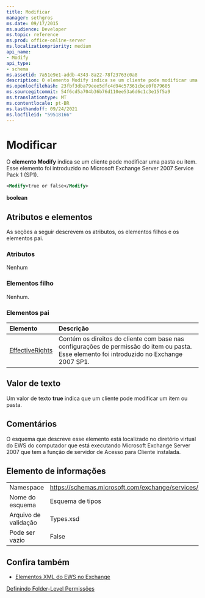 ```yaml
---
title: Modificar
manager: sethgros
ms.date: 09/17/2015
ms.audience: Developer
ms.topic: reference
ms.prod: office-online-server
ms.localizationpriority: medium
api_name:
- Modify
api_type:
- schema
ms.assetid: 7a51e9e1-addb-4343-8a22-78f23763c0a8
description: O elemento Modify indica se um cliente pode modificar uma pasta ou item. Esse elemento foi introduzido no Microsoft Exchange Server 2007 Service Pack 1 (SP1).
ms.openlocfilehash: 23fbf3dba79eee5dfc4d94c57361cbce0f879605
ms.sourcegitcommit: 54f6cd5a704b36b76d110ee53a6d6c1c3e15f5a9
ms.translationtype: MT
ms.contentlocale: pt-BR
ms.lasthandoff: 09/24/2021
ms.locfileid: "59518166"
---
```

# <a name="modify"></a>Modificar

O **elemento Modify** indica se um cliente pode modificar uma pasta ou item. Esse elemento foi introduzido no Microsoft Exchange Server 2007 Service Pack 1 (SP1). 
  
```xml
<Modify>true or false</Modify>
```

 **boolean**
## <a name="attributes-and-elements"></a>Atributos e elementos

As seções a seguir descrevem os atributos, os elementos filhos e os elementos pai.
  
### <a name="attributes"></a>Atributos

Nenhum
  
### <a name="child-elements"></a>Elementos filho

Nenhum.
  
### <a name="parent-elements"></a>Elementos pai

|**Elemento**|**Descrição**|
|:-----|:-----|
|[EffectiveRights](effectiverights.md) <br/> |Contém os direitos do cliente com base nas configurações de permissão do item ou pasta. Esse elemento foi introduzido no Exchange 2007 SP1.  <br/> |
   
## <a name="text-value"></a>Valor de texto

Um valor de texto **true** indica que um cliente pode modificar um item ou pasta. 
  
## <a name="remarks"></a>Comentários

O esquema que descreve esse elemento está localizado no diretório virtual do EWS do computador que está executando Microsoft Exchange Server 2007 que tem a função de servidor de Acesso para Cliente instalada.
  
## <a name="element-information"></a>Elemento de informações

|||
|:-----|:-----|
|Namespace  <br/> |https://schemas.microsoft.com/exchange/services/2006/types  <br/> |
|Nome do esquema  <br/> |Esquema de tipos  <br/> |
|Arquivo de validação  <br/> |Types.xsd  <br/> |
|Pode ser vazio  <br/> |False  <br/> |
   
## <a name="see-also"></a>Confira também



- [Elementos XML do EWS no Exchange](ews-xml-elements-in-exchange.md)


[Definindo Folder-Level Permissões](https://msdn.microsoft.com/library/c7530e86-5112-401c-b10a-9c054ae59f07%28Office.15%29.aspx)

